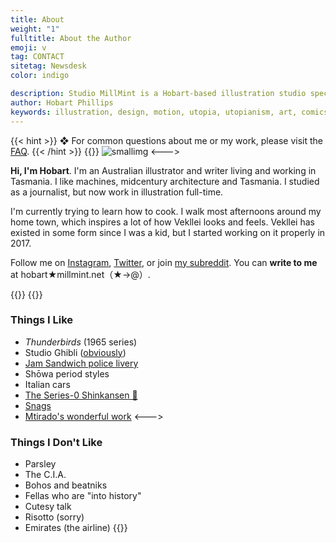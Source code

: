 ```yaml
---
title: About
weight: "1"
fulltitle: About the Author
emoji: v
tag: CONTACT
sitetag: Newsdesk
color: indigo

description: Studio MillMint is a Hobart-based illustration studio specialising in utopian fiction.
author: Hobart Phillips
keywords: illustration, design, motion, utopia, utopianism, art, comics, comic, hobart, phillips, vekllei, millmint
---
```

{{< hint >}}
❖ For common questions about me or my work, please visit the [FAQ](/utopia/intro/faq/).
{{< /hint >}}
{{<columns>}}
![smallimg](https://millmint.imgix.net/images/mastheads/author.png)
<--->

**Hi, I'm Hobart**. I'm an Australian illustrator and writer living and working in Tasmania. I like machines, midcentury architecture and Tasmania. I studied as a journalist, but now work in illustration full-time.

I'm currently trying to learn how to cook. I walk most afternoons around my home town, which inspires a lot of how Vekllei looks and feels. Vekllei has existed in some form since I was a kid, but I started working on it properly in 2017.

Follow me on [Instagram](https://www.instagram.com/melon.kony/), [Twitter](https://twitter.com/MelonKony), or join [my subreddit](https://www.reddit.com/r/vekllei). You can **write to me** at hobart★millmint.net（★→@）.

{{</columns>}}
{{<columns>}}
### Things I Like

* _Thunderbirds_ (1965 series)
* Studio Ghibli ([obviously](/newsdesk/essays/ghibli))
* [Jam Sandwich police livery](https://en.wikipedia.org/wiki/Jam_sandwich_(police_car))
* Shōwa period styles
* Italian cars
* [The Series-0 Shinkansen 🚅](https://en.wikipedia.org/wiki/0_Series_Shinkansen)
* [Snags](https://www.woolworths.com.au/shop/productdetails/820196/woolworths-beef-sausage)
* [Mtirado's wonderful work](https://www.musicauniversalis.space)
  <--->
### Things I Don't Like
* Parsley
* The C.I.A.
* Bohos and beatniks
* Fellas who are "into history"
* Cutesy talk
* Risotto (sorry)
* Emirates (the airline)
{{</columns>}}
